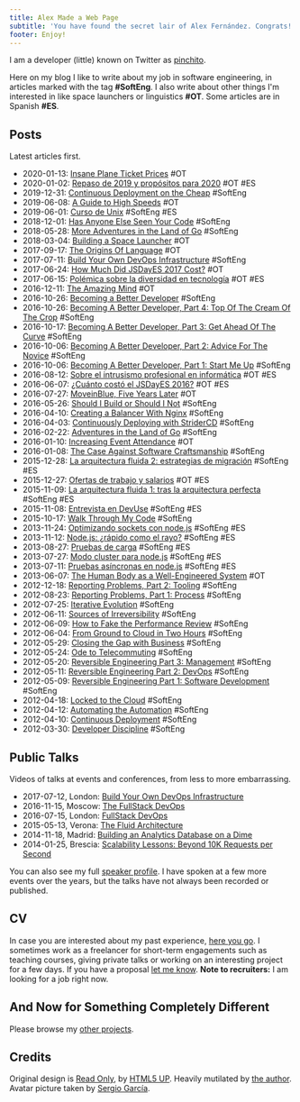 ```yaml
---
title: Alex Made a Web Page
subtitle: 'You have found the secret lair of Alex Fernández. Congrats!'
footer: Enjoy!
---
```


I am a developer (little) known on Twitter as [pinchito](https://twitter.com/pinchito).

Here on my blog I like to write about my job in software engineering, in articles marked with the tag **#SoftEng**.
I also write about other things I'm interested in like space launchers or linguistics **#OT**.
Some articles are in Spanish **#ES**.

## Posts

Latest articles first.

* 2020-01-13: [Insane Plane Ticket Prices](2020/insane-plane-prices.html) #OT
* 2020-01-02: [Repaso de 2019 y propósitos para 2020](2020/repaso-propositos.html) #OT #ES
* 2019-12-31: [Continuous Deployment on the Cheap](2019/devops-on-the-cheap.html) #SoftEng
* 2019-06-08: [A Guide to High Speeds](2019/high-speeds.html) #OT
* 2019-06-01: [Curso de Unix](2019/curso-unix.html) #SoftEng #ES
* 2018-12-01: [Has Anyone Else Seen Your Code](2018/has-anyone-else-seen-your-code.html) #SoftEng
* 2018-05-28: [More Adventures in the Land of Go](2018/more-golang-adventures.html) #SoftEng
* 2018-03-04: [Building a Space Launcher](2018/building-space-launcher.html) #OT
* 2017-09-17: [The Origins Of Language](2017/origins-language.html) #OT
* 2017-07-11: [Build Your Own DevOps Infrastructure](2017/build-your-own-devops-infrastructure.html) #SoftEng
* 2017-06-24: [How Much Did JSDayES 2017 Cost?](2017/jsdayes-2017-cost.html) #OT
* 2017-06-15: [Polémica sobre la diversidad en tecnología](2017/diversidad-tecnologia.html) #OT #ES
* 2016-12-11: [The Amazing Mind](2016/the-amazing-mind.html) #OT
* 2016-10-26: [Becoming a Better Developer](2016/becoming-a-better-developer.html) #SoftEng
* 2016-10-26: [Becoming A Better Developer, Part 4: Top Of The Cream Of The Crop](2016/top-of-the-cream-of-the-crop.html) #SoftEng
* 2016-10-17: [Becoming A Better Developer, Part 3: Get Ahead Of The Curve](2016/get-ahead-of-the-curve.html) #SoftEng
* 2016-10-06: [Becoming A Better Developer, Part 2: Advice For The Novice](2016/advice-for-the-novice.html) #SoftEng
* 2016-10-06: [Becoming A Better Developer, Part 1: Start Me Up](2016/start-me-up.html) #SoftEng
* 2016-08-12: [Sobre el intrusismo profesional en informática](2016/sobre-intrusismo-profesional.html) #OT #ES
* 2016-06-07: [¿Cuánto costó el JSDayES 2016?](2016/cuanto-costo-jsdayes-2016.html) #OT #ES
* 2016-07-27: [MoveinBlue, Five Years Later](2016/mib-five-years-later.html) #OT
* 2016-05-26: [Should I Build or Should I Not](2016/build-or-not.html) #SoftEng
* 2016-04-10: [Creating a Balancer With Nginx](2016/nginx-balancer.html) #SoftEng
* 2016-04-03: [Continuously Deploying with StriderCD](2016/stridercd.html) #SoftEng
* 2016-02-22: [Adventures in the Land of Go](2016/golang-adventures.html) #SoftEng
* 2016-01-10: [Increasing Event Attendance](2016/event-attendance.html) #OT
* 2016-01-08: [The Case Against Software Craftsmanship](2016/against-craftsmanship.html) #SoftEng
* 2015-12-28: [La arquitectura fluida 2: estrategias de migración](2015/arquitectura-fluida-2-estrategias-migracion.html) #SoftEng #ES
* 2015-12-27: [Ofertas de trabajo y salarios](2015/ofertas-salarios.html) #OT #ES
* 2015-11-09: [La arquitectura fluida 1: tras la arquitectura perfecta](2015/arquitectura-fluida-1-arquitectura-perfecta.html) #SoftEng #ES
* 2015-11-08: [Entrevista en DevUse](2015/entrevista-devuse.html) #SoftEng #ES
* 2015-10-17: [Walk Through My Code](2015/walk-through-my-code.html) #SoftEng
* 2013-11-24: [Optimizando sockets con node.js](2013/optimizando-sockets.html) #SoftEng #ES
* 2013-11-12: [Node.js: ¿rápido como el rayo?](2013/nodejs-rapido-como-el-rayo.html) #SoftEng #ES
* 2013-08-27: [Pruebas de carga](2013/pruebas-de-carga.html) #SoftEng #ES
* 2013-07-27: [Modo cluster para node.js](2013/modo-cluster.html) #SoftEng #ES
* 2013-07-11: [Pruebas asíncronas en node.js](2013/pruebas-asincronas.html) #SoftEng #ES
* 2013-06-07: [The Human Body as a Well-Engineered System](2013/human-body-engineered-system.html) #OT
* 2012-12-18: [Reporting Problems, Part 2: Tooling](2012/reporting-problems-part-2.html) #SoftEng
* 2012-08-23: [Reporting Problems, Part 1: Process](2012/reporting-problems-part-1.html) #SoftEng
* 2012-07-25: [Iterative Evolution](2012/iterative-evolution.html) #SoftEng
* 2012-06-11: [Sources of Irreversibility](2012/sources-of-irreversibility.html) #SoftEng
* 2012-06-09: [How to Fake the Performance Review](2012/performance-review.html) #SoftEng
* 2012-06-04: [From Ground to Cloud in Two Hours](2012/from-ground-to-cloud.html) #SoftEng
* 2012-05-29: [Closing the Gap with Business](2012/closing-the-gap.html) #SoftEng
* 2012-05-24: [Ode to Telecommuting](2012/ode-to-telecommuting.html) #SoftEng
* 2012-05-20: [Reversible Engineering Part 3: Management](2012/reversible-engineering-part-3.html) #SoftEng
* 2012-05-11: [Reversible Engineering Part 2: DevOps](2012/reversible-engineering-part-2.html) #SoftEng
* 2012-05-09: [Reversible Engineering Part 1: Software Development](2012/reversible-engineering-part-1.html) #SoftEng
* 2012-04-18: [Locked to the Cloud](2012/locked-to-the-cloud.html) #SoftEng
* 2012-04-12: [Automating the Automation](2012/automating-the-automation.html) #SoftEng
* 2012-04-10: [Continuous Deployment](2012/continuous-deployment.html) #SoftEng
* 2012-03-30: [Developer Discipline](2012/developer-discipline.html) #SoftEng

## Public Talks

Videos of talks at events and conferences,
from less to more embarrassing.

* 2017-07-12, London: [Build Your Own DevOps Infrastructure](https://skillsmatter.com/skillscasts/10239-build-your-own-devops-infrastructure)
* 2016-11-15, Moscow: [The FullStack DevOps](https://www.youtube.com/watch?v=rofFbzBMchw)
* 2016-07-15, London: [FullStack DevOps](https://skillsmatter.com/skillscasts/8156-fullstack-devops)
* 2015-05-13, Verona: [The Fluid Architecture](https://vimeo.com/136912284)
* 2014-11-18, Madrid: [Building an Analytics Database on a Dime](https://www.youtube.com/watch?v=F3rzQdCDxgg)
* 2014-01-25, Brescia: [Scalability Lessons: Beyond 10K Requests per Second](https://vimeo.com/121892726)

You can also see my full
[speaker profile](permanent/speaker.html).
I have spoken at a few more events over the years,
but the talks have not always been recorded or published.

## CV

In case you are interested about my past experience,
[here you go](permanent/cv.html).
I sometimes work as a freelancer for short-term engagements
such as teaching courses,
giving private talks
or working on an interesting project for a few days.
If you have a proposal
[let me know](mailto:alexfernandeznpm@gmail.com).
**Note to recruiters:**
I am looking for a job right now.

## And Now for Something Completely Different

Please browse my [other projects](https://github.com/alexfernandez/).

## Credits

Original design is [Read Only](http://html5up.net/read-only), by [HTML5 UP](http://html5up.net).
Heavily mutilated by [the author](https://twitter.com/pinchito).
Avatar picture taken by [Sergio García](https://twitter.com/sgmonda).

